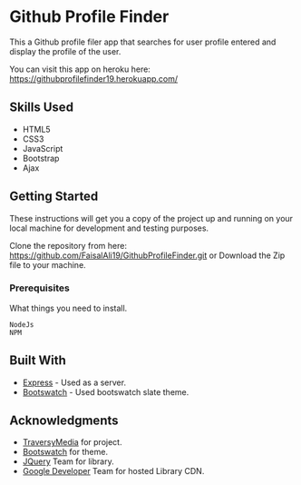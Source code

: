 # Github Profile Finder

This a Github profile filer app that searches for user profile entered and display the profile of the user.

You can visit this app on heroku here: https://githubprofilefinder19.herokuapp.com/

## Skills Used
* HTML5
* CSS3
* JavaScript
* Bootstrap
* Ajax

## Getting Started

These instructions will get you a copy of the project up and running on your local machine for development and testing purposes.

Clone the repository from here: https://github.com/FaisalAli19/GithubProfileFinder.git or
Download the Zip file to your machine.

### Prerequisites

What things you need to install.

```
NodeJs
NPM
```

## Built With

* [Express](https://expressjs.com/) - Used as a server.
* [Bootswatch](https://bootswatch.com/) - Used bootswatch slate theme.

## Acknowledgments

* [TraversyMedia](http://www.traversymedia.com/) for project.
* [Bootswatch](https://bootswatch.com/) for theme.
* [JQuery](https://jquery.com/) Team for library.
* [Google Developer](https://developers.google.com/speed/libraries/) Team for hosted Library CDN.
